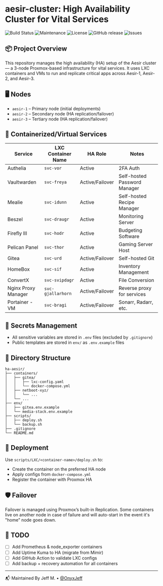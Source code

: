 # aesir-cluster: High Availability Cluster for Vital Services

![Build Status](https://github.com/OnyxJeff/aesir-cluster/actions/workflows/build.yml/badge.svg)
![Maintenance](https://img.shields.io/maintenance/yes/2025.svg)
![License](https://img.shields.io/badge/license-MIT-green.svg)
![GitHub release](https://img.shields.io/github/v/release/OnyxJeff/aesir-cluster)
![Issues](https://img.shields.io/github/issues/OnyxJeff/aesir-cluster)

## 📦 Project Overview
This repository manages the high availability (HA) setup of the Aesir cluster — a 3-node Proxmox-based infrastructure for vital services. It uses LXC containers and VMs to run and replicate critical apps across Aesir-1, Aesir-2, and Aesir-3.

## 🖥️ Nodes
- `aesir-1` – Primary node (initial deployments)
- `aesir-2` – Secondary node (HA replication/failover)
- `aesir-3` – Tertiary node (HA replication/failover)

## 🧱 Containerized/Virtual Services
| Service              | LXC Container Name   | HA Role          | Notes                            |
| -------------------- | -------------------- | ---------------- | -------------------------------- |
| Authelia             | `svc-vor`            | Active           | 2FA Auth                         |
| Vaultwarden          | `svc-freya`          | Active/Failover  | Self-hosted Password Manager     |
| Mealie               | `svc-idunn`          | Active           | Self-hosted Recipe Manager       |
| Beszel               | `svc-draugr`         | Active           | Monitoring Server                |
| Firefly III          | `svc-hodr`           | Active           | Budgeting Software               |
| Pelican Panel        | `svc-thor`           | Active           | Gaming Server Host               |
| Gitea                | `svc-urd`            | Active/Failover  | Self-hosted Git                  |
| HomeBox              | `svc-sif`            | Active           | Inventory Management             |
| ConvertX             | `svc-svipdagr`       | Active           | File Conversion                  |
| Nginx Proxy Manager  | `svc-gjallarhorn`    | Active/Failover  | Reverse proxy for services       |
| Portainer - VM       | `svc-bragi`          | Active/Failover  | Sonarr, Radarr, etc.             |

## 🔐 Secrets Management
- All sensitive variables are stored in `.env` files (excluded by `.gitignore`)
- Public templates are stored in `env/` as `.env.example` files

## 📂 Directory Structure
```
ha-aesir/
├── containers/
│   ├── gitea/
│   │   ├── lxc-config.yaml
│   │   └── docker-compose.yml
│   ├── netboot-xyz/
│   │   └── ...
│   └── ...
├── env/
│   ├── gitea.env.example
│   └── media-stack.env.example
├── scripts/
│   ├── deploy.sh
│   └── backup.sh
├── .gitignore
└── README.md
```

## 🚀 Deployment
Use `scripts/LXC/<container-name>/deploy.sh` to:
- Create the container on the preferred HA node
- Apply configs from `docker-compose.yml`
- Register the container with Proxmox HA

## 🛡️ Failover
Failover is managed using Proxmox’s built-in Replication. Some containers live on another node in case of failure and will auto-start in the event it's "home" node goes down.

## 📌 TODO
- [ ] Add Prometheus & node_exporter containers
- [ ] Add Uptime Kuma to HA (migrate from Mimir)
- [ ] Add GitHub Action to validate LXC configs
- [ ] Add backup + recovery automation for all containers

---

📬 Maintained By
Jeff M. • [@OnyxJeff](https://github.com/OnyxJeff)